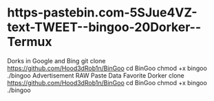 # https-pastebin.com-5SJue4VZ-text-TWEET--bingoo-20Dorker--Termux
Dorks in Google and Bing
git clone https://github.com/Hood3dRob1n/BinGoo cd BinGoo chmod +x bingoo ./bingoo Advertisement  RAW Paste Data  Favorite Dorker  clone https://github.com/Hood3dRob1n/BinGoo cd BinGoo chmod +x bingoo ./bingoo 
